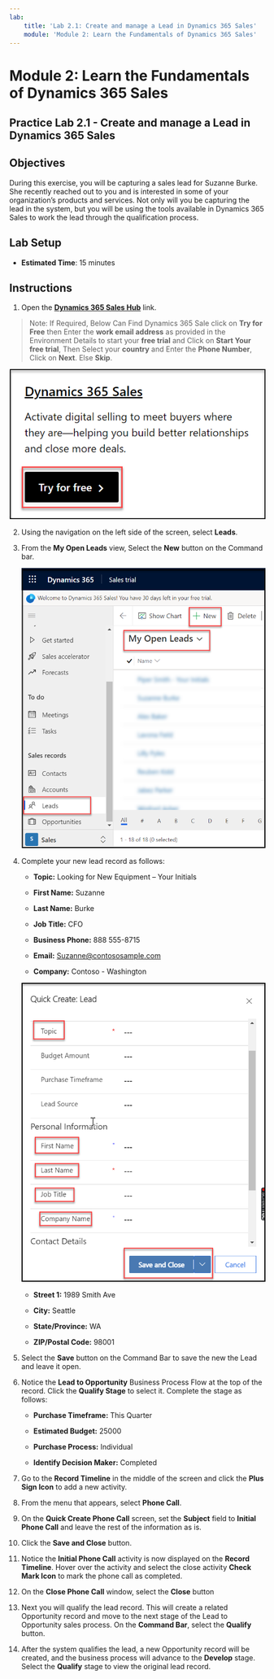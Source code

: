 ```yaml
---
lab:
    title: 'Lab 2.1: Create and manage a Lead in Dynamics 365 Sales'
    module: 'Module 2: Learn the Fundamentals of Dynamics 365 Sales'
---
```


Module 2: Learn the Fundamentals of Dynamics 365 Sales
========================

## Practice Lab 2.1 - Create and manage a Lead in Dynamics 365 Sales

## Objectives

During this exercise, you will be capturing a sales lead for Suzanne Burke. She recently reached out to you and is interested in some of your organization’s products and services. Not only will you be capturing the lead in the system, but you will be using the tools available in Dynamics 365 Sales to work the lead through the qualification process.


## Lab Setup

  - **Estimated Time**: 15 minutes

## Instructions

1. Open the **[Dynamics 365 Sales Hub](https://dynamics.microsoft.com/en-us/dynamics-365-free-trial/)** link. 

>Note: If Required, Below Can Find Dynamics 365 Sale click on **Try for Free** then Enter the **work email address** as provided in the Environment Details to start your **free trial** and Click on **Start Your free trial**, Then Select your **country** and Enter the **Phone Number**,  Click on **Next**. Else **Skip**.

   ![](images/Mb910Lab.png)

2. Using the navigation on the left side of the screen, select **Leads**. 

3. From the **My Open Leads** view, Select the **New** button on the Command bar.

   ![](images/Ms900-01.png)

4. Complete your new lead record as follows:

	- **Topic:** Looking for New Equipment – Your Initials

	- **First Name:** Suzanne

	- **Last Name:** Burke

	- **Job Title:** CFO

	- **Business Phone:** 888 555-8715

	- **Email:** Suzanne@contososample.com

	- **Company:** Contoso - Washington
	
   ![](images/Ms910-03.png)

	- **Street 1:** 1989 Smith Ave

	- **City:** Seattle

	- **State/Province:** WA

	- **ZIP/Postal Code:** 98001 

5. Select the **Save** button on the Command Bar to save the new the Lead and leave it open.

6. Notice the **Lead to Opportunity** Business Process Flow at the top of the record. Click the **Qualify Stage** to select it. Complete the stage as follows:

	- **Purchase Timeframe:** This Quarter

	- **Estimated Budget:** 25000 

	- **Purchase Process:** Individual

	- **Identify Decision Maker:** Completed

7. Go to the **Record Timeline** in the middle of the screen and click the **Plus Sign Icon** to add a new activity. 

8. From the menu that appears, select **Phone Call**.

9. On the **Quick Create Phone Call** screen, set the **Subject** field to **Initial Phone Call** and leave the rest of the information as is. 

10. Click the **Save and Close** button.

11. Notice the **Initial Phone Call** activity is now displayed on the **Record Timeline**. Hover over the activity and select the close activity **Check Mark Icon** to mark the phone call as completed. 

12. On the **Close Phone Call** window, select the **Close** button 

13. Next you will qualify the lead record. This will create a related Opportunity record and move to the next stage of the Lead to Opportunity sales process. On the **Command Bar**, select the **Qualify** button. 

14. After the system qualifies the lead, a new Opportunity record will be created, and the business process will advance to the **Develop** stage. Select the **Qualify** stage to view the original lead record. 
